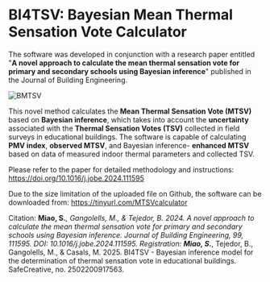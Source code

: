 # BI4TSV: Bayesian Mean Thermal Sensation Vote Calculator
The software was developed in conjunction with a research paper entitled "**A novel approach to calculate the mean thermal sensation vote for primary and secondary schools using Bayesian inference**" published in the Journal of Building Engineering.

![BMTSV](https://github.com/user-attachments/assets/a658f390-df80-4f99-a67b-c71d3e10a135)

This novel method calculates the **Mean Thermal Sensation Vote (MTSV)** based on **Bayesian inference**, which takes into account the **uncertainty** associated with the **Thermal Sensation Votes (TSV)** collected in field surveys in educational buildings. The software is capable of calculating **PMV index**, **observed MTSV**, and Bayesian inference- **enhanced MTSV** based on data of measured indoor thermal parameters and collected TSV.

Please refer to the paper for detailed methodology and instructions: https://doi.org/10.1016/j.jobe.2024.111595

Due to the size limitation of the uploaded file on Github, the software can be downloaded from: https://tinyurl.com/MTSVcalculator

Citation: **Miao, S.***, Gangolells, M., & Tejedor, B. 2024. A novel approach to calculate the mean thermal sensation vote for primary and secondary schools using Bayesian inference. Journal of Building Engineering, 99, 111595. DOI: 10.1016/j.jobe.2024.111595.
Registration: **Miao, S.***, Tejedor, B., Gangolells, M., & Casals, M. 2025. BI4TSV - Bayesian inference model for the determination of thermal sensation vote in educational buildings. SafeCreative, no. 2502200917563.
